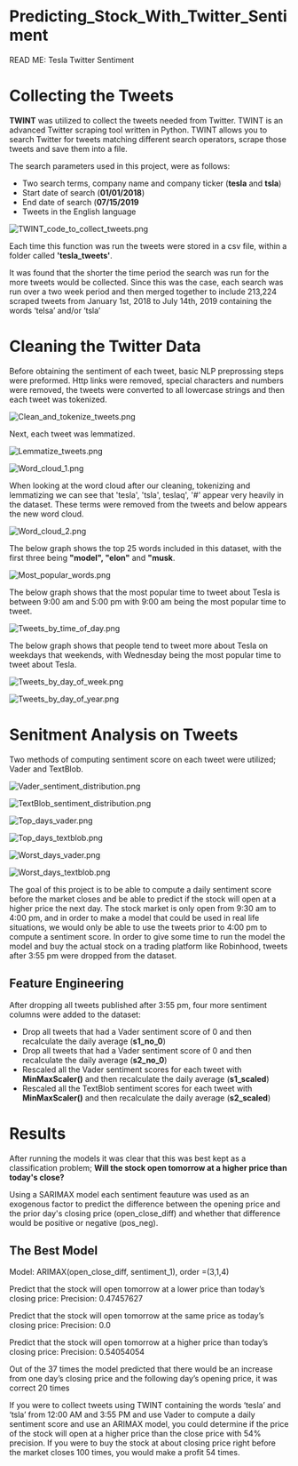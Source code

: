 # Predicting_Stock_With_Twitter_Sentiment

READ ME: Tesla Twitter Sentiment


# Collecting the Tweets

__TWINT__ was utilized to collect the tweets needed from Twitter. TWINT is an advanced Twitter scraping tool written in Python. TWINT allows you to search Twitter for tweets matching different search operators, scrape those tweets and save them into a file.

The search parameters used in this project, were as follows:
 - Two search terms, company name and company ticker (__tesla__ and __tsla__)
 - Start date of search (__01/01/2018__)
 - End date of search (__07/15/2019__
 - Tweets in the English language
 
![TWINT_code_to_collect_tweets.png](https://github.com/erikajane/Predicting_Stock_With_Twitter_Sentiment/blob/master/Images/TWINT_code_to_collect_tweets.png) 

Each time this function was run the tweets were stored in a csv file, within a folder called __'tesla_tweets'__.

It was found that the shorter the time period the search was run for the more tweets would be collected. Since this was the case, each search was run over a two week period and then merged together to include 213,224 scraped tweets from January 1st, 2018 to July 14th, 2019 containing the words ‘telsa’ and/or ‘tsla’

# Cleaning the Twitter Data

Before obtaining the sentiment of each tweet, basic NLP preprossing steps were preformed. Http links were removed, special characters and numbers were removed, the tweets were converted to all lowercase strings and then each tweet was tokenized.

![Clean_and_tokenize_tweets.png](https://github.com/erikajane/Predicting_Stock_With_Twitter_Sentiment/blob/master/Images/Clean_and_tokenize_tweets.png)

Next, each tweet was lemmatized.

![Lemmatize_tweets.png](https://github.com/erikajane/Predicting_Stock_With_Twitter_Sentiment/blob/master/Images/Lemmatize_tweets.png)

![Word_cloud_1.png](https://github.com/erikajane/Predicting_Stock_With_Twitter_Sentiment/blob/master/Images/Word_cloud_1.png)

When looking at the word cloud after our cleaning, tokenizing and lemmatizing we can see that 'tesla', 'tsla', teslaq', '#' appear very heavily in the dataset. These terms were removed from the tweets and below appears the new word cloud.

![Word_cloud_2.png](https://github.com/erikajane/Predicting_Stock_With_Twitter_Sentiment/blob/master/Images/Word_cloud_2.png)

The below graph shows the top 25 words included in this dataset, with the first three being __"model", "elon"__ and __"musk__.

![Most_popular_words.png](https://github.com/erikajane/Predicting_Stock_With_Twitter_Sentiment/blob/master/Images/Most_popular_words.png)

The below graph shows that the most popular time to tweet about Tesla is between 9:00 am and 5:00 pm with 9:00 am being the most popular time to tweet.

![Tweets_by_time_of_day.png](https://github.com/erikajane/Predicting_Stock_With_Twitter_Sentiment/blob/master/Images/Tweets_by_time_of_day.png)

The below graph shows that people tend to tweet more about Tesla on weekdays that weekends, with Wednesday being the most popular time to tweet about Tesla.

![Tweets_by_day_of_week.png](https://github.com/erikajane/Predicting_Stock_With_Twitter_Sentiment/blob/master/Images/Tweets_by_day_of_week.png)

![Tweets_by_day_of_year.png](https://github.com/erikajane/Predicting_Stock_With_Twitter_Sentiment/blob/master/Images/Tweets_by_day_of_year.png)

# Senitment Analysis on Tweets

Two methods of computing sentiment score on each tweet were utilized; Vader and TextBlob.

![Vader_sentiment_distribution.png](https://github.com/erikajane/Predicting_Stock_With_Twitter_Sentiment/blob/master/Images/Vader_sentiment_distribution.png)

![TextBlob_sentiment_distribution.png](https://github.com/erikajane/Predicting_Stock_With_Twitter_Sentiment/blob/master/Images/TextBlob_sentiment_distribution.png)

![Top_days_vader.png](https://github.com/erikajane/Predicting_Stock_With_Twitter_Sentiment/blob/master/Images/Top_days_vader.png)

![Top_days_textblob.png](https://github.com/erikajane/Predicting_Stock_With_Twitter_Sentiment/blob/master/Images/Top_days_textblob.png)

![Worst_days_vader.png](https://github.com/erikajane/Predicting_Stock_With_Twitter_Sentiment/blob/master/Images/Worst_days_vader.png)

![Worst_days_textblob.png](hhttps://github.com/erikajane/Predicting_Stock_With_Twitter_Sentiment/blob/master/Images/Worst_days_textblob.png)

The goal of this project is to be able to compute a daily sentiment score before the market closes and be able to predict if the stock will open at a higher price the next day. The stock market is only open from 9:30 am to 4:00 pm, and in order to make a model that could be used in real life situations, we would only be able to use the tweets prior to 4:00 pm to compute a sentiment score. In order to give some time to run the model the model and buy the actual stock on a trading platform like Robinhood, tweets after 3:55 pm were dropped from the dataset.

## Feature Engineering

After dropping all tweets published after 3:55 pm, four more sentiment columns were added to the dataset:

 - Drop all tweets that had a Vader sentiment score of 0 and then recalculate the daily average (__s1_no_0__)
 - Drop all tweets that had a Vader sentiment score of 0 and then recalculate the daily average (__s2_no_0__)
 - Rescaled all the Vader sentiment scores for each tweet with __MinMaxScaler()__ and then recalculate the daily average (__s1_scaled__)
  - Rescaled all the TextBlob sentiment scores for each tweet with __MinMaxScaler()__ and then recalculate the daily average (__s2_scaled__)


# Results

After running the models it was clear that this was best kept as a classification problem; __Will the stock open tomorrow at a higher price than today's close?__

Using a SARIMAX model each sentiment feauture was used as an exogenous factor to predict the difference between the opening price and the prior day's closing price (open_close_diff) and whether that difference would be positive or negative (pos_neg).

## The Best Model

Model: ARIMAX(open_close_diff, sentiment_1), order =(3,1,4)

Predict that the stock will open tomorrow at a lower price than today’s closing price: 
Precision: 0.47457627

Predict that the stock will open tomorrow at the same price as today’s closing price:
Precision: 0.0

Predict that the stock will open tomorrow at a higher price than today’s closing price:
Precision: 0.54054054

Out of the 37 times the model predicted that there would be an increase from one day’s closing price and the following day’s opening price, it was correct 20 times


If you were to collect tweets using TWINT containing the words ‘tesla’ and ‘tsla’ from 12:00 AM and 3:55 PM and use Vader to compute a daily sentiment score and use an ARIMAX model, you could determine if the price of the stock will open at a higher price than the close price with 54% precision.  If you were to buy the stock at about closing price right before the market closes 100 times, you would make a profit 54 times.
